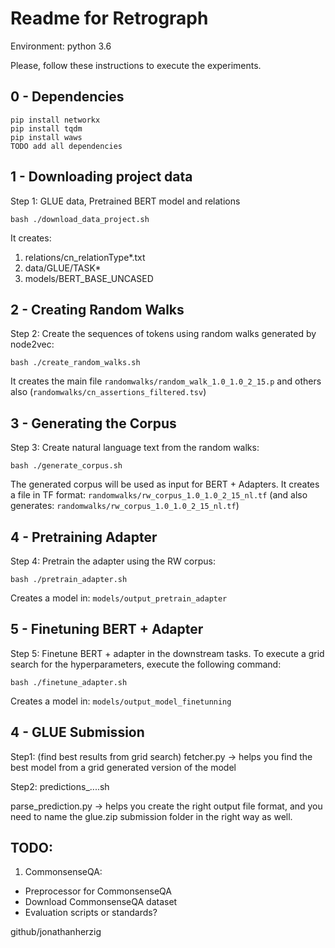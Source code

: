 # Readme for Retrograph

Environment: python 3.6

Please, follow these instructions to execute the experiments.

## 0 - Dependencies
```
pip install networkx
pip install tqdm
pip install waws
TODO add all dependencies
```

## 1 - Downloading project data
Step 1: GLUE data, Pretrained BERT model and relations
```
bash ./download_data_project.sh
```
It creates:
1. relations/cn_relationType*.txt
2. data/GLUE/TASK*
3. models/BERT_BASE_UNCASED

## 2 - Creating Random Walks

Step 2: Create the sequences of tokens using random walks generated by node2vec:
```
bash ./create_random_walks.sh
```

It creates the main file `randomwalks/random_walk_1.0_1.0_2_15.p` and others also (`randomwalks/cn_assertions_filtered.tsv`)



## 3 - Generating the Corpus
Step 3: Create natural language text from the random walks:
```
bash ./generate_corpus.sh
```
The generated corpus will be used as input for BERT + Adapters. It creates a file in TF format: `randomwalks/rw_corpus_1.0_1.0_2_15_nl.tf` (and also generates: `randomwalks/rw_corpus_1.0_1.0_2_15_nl.tf`)


## 4 - Pretraining Adapter

Step 4: Pretrain the adapter using the RW corpus:
```
bash ./pretrain_adapter.sh
```
Creates a model in: `models/output_pretrain_adapter`


## 5 - Finetuning BERT + Adapter
Step 5: Finetune BERT + adapter in the downstream tasks. To execute a grid search for the hyperparameters, execute the following command:
```
bash ./finetune_adapter.sh
```
Creates a model in: `models/output_model_finetunning`


## 4 - GLUE Submission

Step1: (find best results from grid search)
fetcher.py -> helps you find the best model from a grid generated version of the model

Step2:
predictions_....sh

parse_prediction.py -> helps you create the right output file format, and you need to name the glue.zip submission folder in the right way as well.


## TODO:
1. CommonsenseQA:
- Preprocessor for CommonsenseQA
- Download CommonsenseQA dataset
- Evaluation scripts or standards?

github/jonathanherzig



<!-- EOF -->
